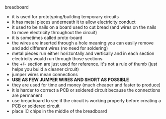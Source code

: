 breadboard 

- it is used for prototyping/building temporary circuits
- it has metal pieces underneath it to allow electricity conduct 
- it used to be nails on a board used to cut bread (and wires on the nails to move electricity throughout the circuit)
- it is sometimes called proto-board
- the wires are inserted through a hole meaning you can easily remove and add different wires (no need for soldering)
- metal pieces run either horizontally and vertically and in each section electricity would run through those sections
- the +/- section are just used for reference. it's not a rule of thumb (just helps you build a cleaner circuit)
- jumper wires mean connections
- **USE AS FEW JUMPER WIRES AND SHORT AS POSSIBLE**
- they are used for time and money (much cheaper and faster to produce)
- it is harder to correct a PCB or soldered circuit because the connections are permanent
- use breadboard to see if the circuit is working properly before creating a PCB or soldered circuit
- place IC chips in the middle of the breadboard
